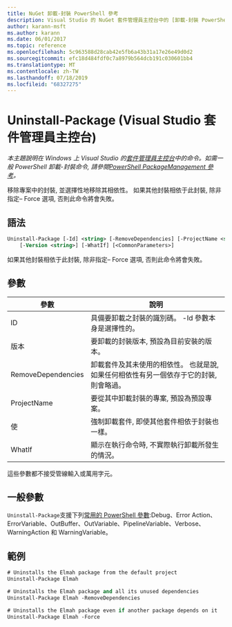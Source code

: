 ```yaml
---
title: NuGet 卸載-封裝 PowerShell 參考
description: Visual Studio 的 NuGet 套件管理員主控台中的 [卸載-封裝 PowerShell] 命令參考。
author: karann-msft
ms.author: karann
ms.date: 06/01/2017
ms.topic: reference
ms.openlocfilehash: 5c963588d28cab42e5fb6a43b31a17e26e49d0d2
ms.sourcegitcommit: efc18d484fdf0c7a8979b564dcb191c030601bb4
ms.translationtype: MT
ms.contentlocale: zh-TW
ms.lasthandoff: 07/18/2019
ms.locfileid: "68327275"
---
```

# <a name="uninstall-package-package-manager-console-in-visual-studio"></a>Uninstall-Package (Visual Studio 套件管理員主控台)

*本主題說明在 Windows 上 Visual Studio 的[套件管理員主控台](../../consume-packages/install-use-packages-powershell.md)中的命令。如需一般 PowerShell 卸載-封裝命令, 請參閱[PowerShell PackageManagement 參考](/powershell/module/packagemanagement/?view=powershell-6)。*

移除專案中的封裝, 並選擇性地移除其相依性。 如果其他封裝相依于此封裝, 除非指定– Force 選項, 否則此命令將會失敗。

## <a name="syntax"></a>語法

```ps
Uninstall-Package [-Id] <string> [-RemoveDependencies] [-ProjectName <string>] [-Force]
    [-Version <string>] [-WhatIf] [<CommonParameters>]
```

如果其他封裝相依于此封裝, 除非指定– Force 選項, 否則此命令將會失敗。

## <a name="parameters"></a>參數

| 參數 | 說明 |
| --- | --- |
| ID | 具備要卸載之封裝的識別碼。 -Id 參數本身是選擇性的。 |
| 版本 | 要卸載的封裝版本, 預設為目前安裝的版本。 |
| RemoveDependencies | 卸載套件及其未使用的相依性。 也就是說, 如果任何相依性有另一個依存于它的封裝, 則會略過。 |
| ProjectName | 要從其中卸載封裝的專案, 預設為預設專案。 |
| 使 | 強制卸載套件, 即使其他套件相依于封裝也一樣。 |
| WhatIf | 顯示在執行命令時, 不實際執行卸載所發生的情況。 |

這些參數都不接受管線輸入或萬用字元。

## <a name="common-parameters"></a>一般參數

`Uninstall-Package`支援下列[常用的 PowerShell 參數](http://go.microsoft.com/fwlink/?LinkID=113216):Debug、Error Action、ErrorVariable、OutBuffer、OutVariable、PipelineVariable、Verbose、WarningAction 和 WarningVariable。

## <a name="examples"></a>範例

```ps
# Uninstalls the Elmah package from the default project
Uninstall-Package Elmah

# Uninstalls the Elmah package and all its unused dependencies
Uninstall-Package Elmah -RemoveDependencies 

# Uninstalls the Elmah package even if another package depends on it
Uninstall-Package Elmah -Force
```
